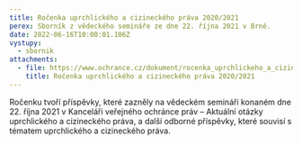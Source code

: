 ```yaml
---
title: Ročenka uprchlického a cizineckého práva 2020/2021
perex: Sborník z vědeckého semináře ze dne 22. října 2021 v Brně.
date: 2022-06-16T10:00:01.106Z
vystupy:
  - sbornik
attachments:
  - file: https://www.ochrance.cz/dokument/rocenka_uprchlickeho_a_cizineckeho_prava_2021/cizinecke_pravo_-_2021-2022_-_2022_-_148x210_s_obalkou.pdf
    title: Ročenka uprchlického a cizineckého práva 2020/2021
---
```

<p>Ročenku tvoří příspěvky, které zazněly na vědeckém semináři konaném dne 22. října 2021 v Kanceláři veřejného ochránce práv &ndash; Aktuální otázky uprchlického a cizineckého práva, a další odborné příspěvky, které souvisí s tématem uprchlického a cizineckého práva.</p>
